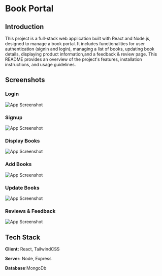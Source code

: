 
# Book Portal

## Introduction

This project is a full-stack web application built with React and Node.js, designed to manage a book portal. It includes functionalities for user authentication (signin and login), managing a list of books, updating book details, displaying product information,and a feedback & review page. This README provides an overview of the project's features, installation instructions, and usage guidelines.




## Screenshots
### Login
![App Screenshot](https://github.com/alizazahid11/book-portal01/blob/master/asset/signin.png?raw=true)

### Signup
![App Screenshot](https://github.com/alizazahid11/book-portal01/blob/master/asset/signin.png?raw=true)

### Display Books
![App Screenshot](https://github.com/alizazahid11/book-portal01/blob/master/asset/signin.png?raw=true)

### Add Books
![App Screenshot](https://github.com/alizazahid11/book-portal01/blob/master/asset/signin.png?raw=true)

### Update Books
![App Screenshot](https://github.com/alizazahid11/book-portal01/blob/master/asset/signin.png?raw=true)

### Reviews & Feedback
![App Screenshot](https://github.com/alizazahid11/book-portal01/blob/master/asset/signin.png?raw=true)

## Tech Stack

**Client:** React, TailwindCSS

**Server:** Node, Express

**Database**:MongoDb

